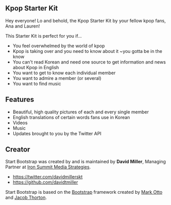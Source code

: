 ## Kpop Starter Kit

Hey everyone! Lo and behold, the Kpop Starter Kit by your fellow kpop fans, Ana and Lauren!

This Starter Kit is perfect for you if...
* You feel overwhelmed by the world of kpop
* Kpop is taking over and you need to know about it ~you gotta be in the know
* You can't read Korean and need one source to get information and news about Kpop in English
* You want to get to know each individual member
* You want to admire a member (or several)
* You want to find music

## Features

* Beautiful, high quality pictures of each and every single member
* English translations of certain words fans use in Korean
* Videos
* Music
* Updates brought to you by the Twitter API

## Creator

Start Bootstrap was created by and is maintained by **David Miller**, Managing Partner at [Iron Summit Media Strategies](http://www.ironsummitmedia.com/).

* https://twitter.com/davidmillerskt
* https://github.com/davidtmiller

Start Bootstrap is based on the [Bootstrap](http://getbootstrap.com/) framework created by [Mark Otto](https://twitter.com/mdo) and [Jacob Thorton](https://twitter.com/fat).

